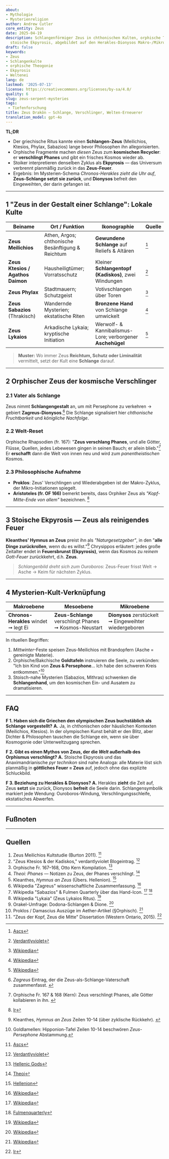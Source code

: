 ```yaml
---
about:
- Mythologie
- Mysterienreligion
author: Andrew Cutler
core_entity: Zeus
date: 2025-04-19
description: Schlangenförmiger Zeus in chthonischen Kulten, orphische Theogonie und
  stoische Ekpyrosis, abgebildet auf den Herakles-Dionysos Makro-/Mikro-Mythos.
draft: false
keywords:
- Zeus
- Schlangenkulte
- orphische Theogonie
- Ekpyrosis
- Weltenei
lang: de
lastmod: '2025-07-13'
license: https://creativecommons.org/licenses/by-sa/4.0/
quality: 6
slug: zeus-serpent-mysteries
tags:
 - Tiefenforschung
title: Zeus Drakôn — Schlange, Verschlinger, Welten-Erneuerer
translation_model: gpt-4o
---
```


**TL;DR**

- Der griechische Ritus kannte einen **Schlangen-Zeus** (Meilichios, Ktesios, Phylax, Sabazios) lange bevor Philosophen ihn allegorisierten.
- Orphische Fragmente machen *diesen* Zeus zum **kosmischen Recycler**: er **verschlingt Phanes** und gibt ein frisches Kosmos wieder ab.
- Stoiker interpretieren denselben Zyklus als **Ekpyrosis** — das Universum verbrennt planmäßig zurück in das **Zeus-Feuer**.
- Ergebnis: Im Mysterien-Schema *Chronos-Herakles zieht die Uhr auf*, **Zeus-Schlange setzt sie zurück**, und **Dionysos** befreit den Eingeweihten, der darin gefangen ist.

---

## 1 "Zeus in der Gestalt einer Schlange": Lokale Kulte

| Beiname | Ort / Funktion | Ikonographie | Quelle |
|---------|----------------|--------------|--------|
| **Zeus Meilichios** | Athen, Argos; chthonische Besänftigung & Reichtum | **Gewundene Schlange** auf Reliefs & Altären | [^oai1] |
| **Zeus Ktesios / Agathos Daimon** | Hausheiligtümer; Vorratsschutz | Kleiner **Schlangentopf (Kadiskos)**, zwei Windungen | [^oai2] |
| **Zeus Phylax** | Stadtmauern; Schutzgeist | Votivschlangen über Toren | [^oai3] |
| **Zeus Sabazios** (Thrakisch) | Wandernde Mysterien; ekstatische Riten | **Bronzene Hand** von Schlange umwickelt | [^oai4] |
| **Zeus Lykaios** | Arkadische Lykaia; kryptische Initiation | Werwolf- & Kannibalismus-Lore; verborgener **Aschehügel** | [^oai5] |

> **Muster:** Wo immer Zeus **Reichtum, Schutz oder Liminalität** vermittelt, setzt der Kult eine **Schlange** darauf.

---

## 2 Orphischer Zeus der kosmische Verschlinger

### 2.1 Vater als Schlange
Zeus nimmt **Schlangengestalt** an, um mit Persephone zu verkehren → gebiert **Zagreus-Dionysos**.[^zagreus] Die Schlange signalisiert hier *chthonische Fruchtbarkeit* und *königliche Nachfolge*.

### 2.2 Welt-Reset
Orphische Rhapsodien (fr. 167): "**Zeus verschlang Phanes**, und alle Götter, Flüsse, Quellen, jedes Lebewesen gingen in seinen Bauch; er allein blieb."[^phanes-swallow]
Er **erschafft** dann die Welt von innen neu und wird zum *panentheistischen* Kosmos.

### 2.3 Philosophische Aufnahme
- **Proklos**: Zeus' Verschlingen und Wiederabgeben ist der Makro-Zyklus, der Mikro-Initiationen spiegelt.
- **Aristoteles (fr. OF 166)** bemerkt bereits, dass Orphiker Zeus als *"Kopf-Mitte-Ende von allem"* bezeichnen. [^oai6]

---

## 3 Stoische Ekpyrosis — Zeus als reinigendes Feuer

**Kleanthes' Hymnus an Zeus** preist ihn als *"Naturgesetzgeber"*, in den "**alle Dinge zurückrollen**, wenn du es willst."[^cleanthes] Chrysippos erläutert: jedes große Zeitalter endet in **Feuersbrunst (Ekpyrosis)**, wenn das Kosmos zu *reinem Gott-Feuer* zurückkehrt, d.h. **Zeus**.

> *Schlangenbild dreht sich zum Ouroboros*: Zeus-Feuer frisst Welt → Asche → Keim für nächsten Zyklus.

---

## 4 Mysterien-Kult-Verknüpfung

| Makroebene | Mesoebene | Mikroebene |
|------------|-----------|------------|
| **Chronos-Herakles** windet ➞ legt Ei | **Zeus-Schlange** verschlingt Phanes ➞ Kosmos-Neustart | **Dionysos** zerstückelt ➞ Eingeweihter wiedergeboren |

In rituellen Begriffen:
1. *Mittwinter*-Feste speisen Zeus-Meilichios mit Brandopfern (Asche = gereinigte Materie).
2. Orphische/Bakchische **Goldtafeln** instruieren die Seele, zu verkünden: "Ich bin Kind von **Zeus & Persephone**… Ich habe den schweren Kreis entkommen."[^tablets]
3. Stoisch-nahe Mysterien (Sabazios, Mithras) schwenken die **Schlangenhand**, um den kosmischen Ein- und Ausatem zu dramatisieren.

---

## FAQ <!-- behält FAQPage-Schema-Unterstützung -->

**F 1. Haben sich die Griechen den olympischen Zeus buchstäblich als Schlange vorgestellt?**
**A.** Ja, in chthonischen oder häuslichen Kontexten (Meilichios, Ktesios). In der olympischen Kunst behält er den Blitz, aber Dichter & Philosophen tauschen die Schlange ein, wenn sie über Kosmogonie oder Unterweltzugang sprechen.

**F 2. Gibt es einen Mythos von Zeus, der die *Welt* außerhalb des Orphismus verschlingt?**
**A.** Stoische Ekpyrosis und das Anaximandrianische *pyr technikon* sind nahe Analoga: alle Materie löst sich planmäßig in **göttliches Feuer = Zeus** auf, jedoch ohne das explizite Schluckbild.

**F 3. Beziehung zu Herakles & Dionysos?**
**A.** Herakles **zieht** die Zeit auf, Zeus **setzt** sie zurück, Dionysos **befreit** die Seele darin. Schlangensymbolik markiert jede Wendung: Ouroboros-Windung, Verschlingungsschleife, ekstatisches Abwerfen.

---

## Fußnoten

[^oai1]: [Ascs](https://www.ascs.org.au/news/ascs31/Burton.pdf)
[^oai2]: [Verdantlyviolet](https://verdantlyviolet.tumblr.com/post/643083523253829632/zeus-ktesios-and-the-kadiskos-zeus-ktesios-of-the)
[^oai3]: [Wikipedia](https://en.wikipedia.org/wiki/Oracle)
[^oai4]: [Wikipedia](https://en.wikipedia.org/wiki/Sabazios)
[^oai5]: [Wikipedia](https://en.wikipedia.org/wiki/Lykaia)
[^oai6]: [Ir](https://ir.lib.uwo.ca/context/etd/article/4619/viewcontent/Zeus_the_Head_Zeus_the_Middle___Studies_in_the_Orphic_Theogonies.pdf)
[^oai7]: [Wikipedia](https://en.wikipedia.org/wiki/Zagreus)
[^oai8]: [Hellenic Gods](https://www.hellenicgods.org/the-orphic-fragments-of-otto-kern)
[^oai9]: [Hellenion](https://www.hellenion.org/zeus/cleanthes-hymn-to-zeus/)
[^oai10]: [Theoi](https://www.theoi.com/Protogenos/Phanes.html)
[^oai11]: [Fulmenquarterly](https://www.fulmenquarterly.com/the-hand-of-sabazios)
[^oai12]: [Wikipedia](https://en.wikipedia.org/wiki/Aether_%28mythology%29)
[^zagreus]: *Zagreus* Eintrag, der die Zeus-als-Schlange-Vaterschaft zusammenfasst. [^oai7]
[^phanes-swallow]: Orphische Fr. 167 & 168 (Kern): Zeus verschlingt Phanes, alle Götter kollabieren in ihn. [^oai8]
[^cleanthes]: Kleanthes, *Hymnus an Zeus* Zeilen 10-14 (über zyklische Rückkehr). [^oai9]
[^tablets]: Goldlamellen: Hipponion-Tafel Zeilen 10-14 beschwören *Zeus-Persephone* Abstammung.

---

## Quellen

1. Zeus Meilichios Kultstudie (Burton 2011). [^oai1]
2. "Zeus Ktesios & der Kadiskos," verdantlyviolet Blogeintrag. [^oai2]
3. Orphische Fr. 167–168, Otto Kern Kompilation. [^oai8]
4. *Theoi: Phanes* — Notizen zu Zeus, der Phanes verschlingt. [^oai10]
5. Kleanthes, *Hymnus an Zeus* (Übers. Hellenion). [^oai9]
6. Wikipedia "Zagreus" wissenschaftliche Zusammenfassung. [^oai7]
7. Wikipedia "Sabazios" & Fulmen Quarterly über das Hand-Icon. [^oai4] [^oai11]
8. Wikipedia "Lykaia" (Zeus Lykaios Ritus). [^oai5]
9. Orakel-Umfrage: Dodona-Schlangen & Dione. [^oai3]
10. Proklos / Damascius Auszüge im Aether-Artikel (§Orphisch). [^oai12]
11. "Zeus der Kopf, Zeus die Mitte" Dissertation (Western Ontario, 2015). [^oai6]